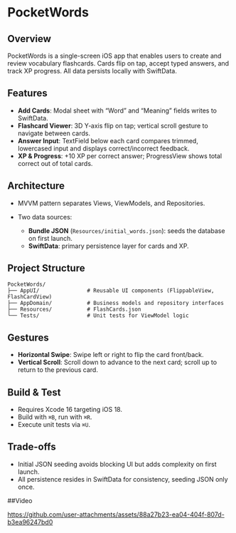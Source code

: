 # PocketWords

## Overview

PocketWords is a single-screen iOS app that enables users to create and review vocabulary flashcards. Cards flip on tap, accept typed answers, and track XP progress. All data persists locally with SwiftData.

## Features

* **Add Cards**: Modal sheet with “Word” and “Meaning” fields writes to SwiftData.
* **Flashcard Viewer**: 3D Y‑axis flip on tap; vertical scroll gesture to navigate between cards.
* **Answer Input**: TextField below each card compares trimmed, lowercased input and displays correct/incorrect feedback.
* **XP & Progress**: +10 XP per correct answer; ProgressView shows total correct out of total cards.

## Architecture

* MVVM pattern separates Views, ViewModels, and Repositories.
* Two data sources:

  * **Bundle JSON** (`Resources/initial_words.json`): seeds the database on first launch.
  * **SwiftData**: primary persistence layer for cards and XP.

## Project Structure

```
PocketWords/
├── AppUI/               # Reusable UI components (FlippableView, FlashCardView)
├── AppDomain/           # Business models and repository interfaces
├── Resources/           # FlashCards.json
└── Tests/               # Unit tests for ViewModel logic
```

## Gestures

* **Horizontal Swipe**: Swipe left or right to flip the card front/back.
* **Vertical Scroll**: Scroll down to advance to the next card; scroll up to return to the previous card.

## Build & Test

* Requires Xcode 16 targeting iOS 18.
* Build with `⌘B`, run with `⌘R`.
* Execute unit tests via `⌘U`.

## Trade-offs

* Initial JSON seeding avoids blocking UI but adds complexity on first launch.
* All persistence resides in SwiftData for consistency, seeding JSON only once.

##Video

https://github.com/user-attachments/assets/88a27b23-ea04-404f-807d-b3ea96247bd0

